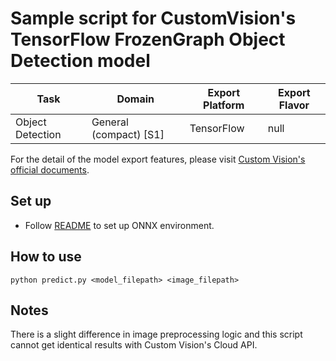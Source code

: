 # Sample script for CustomVision's TensorFlow FrozenGraph Object Detection model

| Task | Domain | Export Platform | Export Flavor |
|------|--------|-----------------|---------------|
| Object Detection | General (compact) [S1] | TensorFlow | null |


For the detail of the model export features, please visit [Custom Vision's official documents](https://docs.microsoft.com/en-us/azure/cognitive-services/custom-vision-service/).

## Set up
- Follow [README](../README.md) to set up ONNX environment.

## How to use
```
python predict.py <model_filepath> <image_filepath>
```

## Notes
There is a slight difference in image preprocessing logic and this script cannot get identical results with Custom Vision's Cloud API.
